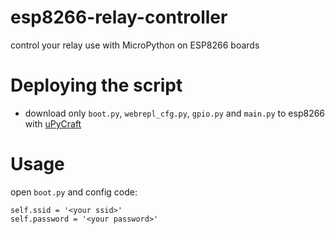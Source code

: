 # esp8266-relay-controller
 control your relay use with MicroPython on ESP8266 boards
# Deploying the script
 - download only `boot.py`, `webrepl_cfg.py`, `gpio.py` and `main.py` to esp8266 with [uPyCraft](https://github.com/DFRobot/uPyCraft)
# Usage
 open  `boot.py` and config code:
 ```
 self.ssid = '<your ssid>'
 self.password = '<your password>'
 ```
 